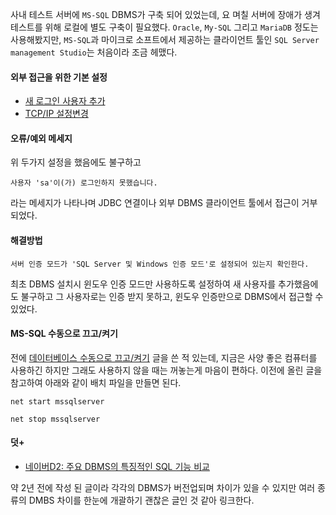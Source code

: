 사내 테스트 서버에 `MS-SQL` DBMS가 구축 되어 있었는데, 요 며칠 서버에 장애가 생겨 테스트를 위해 로컬에 별도 구축이 필요했다. `Oracle`, `My-SQL` 그리고 `MariaDB` 정도는 사용해봤지만, `MS-SQL`과 마이크로 소프트에서 제공하는 클라이언트 툴인 `SQL Server management Studio`는 처음이라 조금 헤맸다.


#### 외부 접근을 위한 기본 설정
- [새 로그인 사용자 추가](http://rorolena.tistory.com/entry/MSSQL-%EC%82%AC%EC%9A%A9%EC%9E%90-%EC%B6%94%EA%B0%80)
- [TCP/IP 설정변경](http://sinun.tistory.com/41)


#### 오류/예외 메세지
위 두가지 설정을 했음에도 불구하고
```
사용자 'sa'이(가) 로그인하지 못했습니다.
```
라는 메세지가 나타나며 JDBC 연결이나 외부 DBMS 클라이언트 툴에서 접근이 거부되었다.

#### 해결방법
```
서버 인증 모드가 'SQL Server 및 Windows 인증 모드'로 설정되어 있는지 확인한다.
```
최초 DBMS 설치시 윈도우 인증 모드만 사용하도록 설정하여 새 사용자를 추가했음에도 불구하고 그 사용자로는 인증 받지 못하고, 윈도우 인증만으로 DBMS에서 접근할 수 있었다.


#### MS-SQL 수동으로 끄고/켜기
전에 [데이터베이스 수동으로 끄고/켜기](http://onoctober.tistory.com/52) 글을 쓴 적 있는데, 지금은 사양 좋은 컴퓨터를 사용하긴 하지만 그래도 사용하지 않을 때는 꺼놓는게 마음이 편하다. 이전에 올린 글을 참고하여 아래와 같이 배치 파일을 만들면 된다.
```
net start mssqlserver
```

```
net stop mssqlserver
```

#### 덧+

- [네이버D2: 주요 DBMS의 특징적인 SQL 기능 비교](http://d2.naver.com/helloworld/907716)

약 2년 전에 작성 된 글이라 각각의 DBMS가 버전업되며 차이가 있을 수 있지만 여러 종류의 DMBS 차이를 한눈에 개괄하기 괜찮은 글인 것 같아 링크한다.